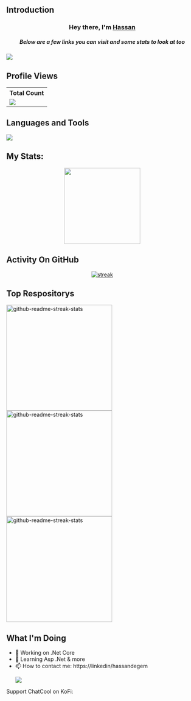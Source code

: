## Introduction

<h3 align="center">Hey there, I'm <a href="https://github.com/hassandegem">Hassan</a></h3>
<h5 align="center">Below are a few links you can visit and some stats to look at too</h5>

<p align="left"> <a href="https://github.com/hassandegem"><img src="https://skillicons.dev/icons?i=dotnet,visualstudio,vscode"> </a> </p>


## Profile Views
<table>
    <tr>
      <!-- <th>Profile Views</th> -->
      <th>Total Count</th>
    </tr>
    <tr>
      <!-- <td>
        <div align="center">
          <a href="https://github.com/hassandegem"><img src="https://github.com/hassandegem.png" alt="@hassandegem" width="52" /></a>
          <br />
          <a align="center" href="https://github.com/hassandegem"><b>hassandegem</b></a>
        </b>
      </td> -->
      <!-- Profile Views -->
      <td>
         <a href="https://github.com/hassandegem"> <img src="https://komarev.com/ghpvc/?username=hassandegem&style=for-the-badge&color=brightgreen"> </a>
      </td>
    </tr>
  </table>


  
## Languages and Tools

<p align="left"> <a href="https://github.com/hassandegem"><img src="https://skillicons.dev/icons?i=html,css,js,bootstrap,cpp,jquery,cs,dotnet,mysql"> </a> </p>

## My Stats:
<p align="center">
<img height="200px" src="https://github-readme-stats.vercel.app/api?username=hassandegem&hide_border=true&show_icons=true&count_private=true&theme=gruvbox&bg_color=151515">
</p>

## Activity On GitHub

<p align="center">
  <a href="https://github.com/hassandegem">      
<img title="stats" alt="streak" src="https://github-readme-streak-stats.herokuapp.com/?user=hassandegem&theme=dark&hide_border=true&stroke=f53b3b"/>
</a> 
</p>

## Top Respositorys
  <p align="left">
     <a href="https://github.com/hassandegem/Profile-Badges"><img width="278" src="https://denvercoder1-github-readme-stats.vercel.app/api/pin/?username=hassandegem&repo=Profile-Badges&theme=react&bg_color=1F222E&title_color=F8D866&hide_border=true&icon_color=F8D866&show_icons=false" alt="github-readme-streak-stats"></a>
    <a href="https://github.com/hassandegem/IP-Finder"><img width="278" src="https://denvercoder1-github-readme-stats.vercel.app/api/pin/?username=hassandegem&repo=IP-Finder&theme=react&bg_color=1F222E&title_color=F8D866&hide_border=true&icon_color=F8D866&show_icons=false" alt="github-readme-streak-stats"></a>
   <a href="https://github.com/ChatCool-Inc/chatcool"><img width="278" src="https://denvercoder1-github-readme-stats.vercel.app/api/pin/?username=ChatCool-Inc&repo=chatcool&theme=react&bg_color=1F222E&title_color=F8D866&hide_border=true&icon_color=F8D866&show_icons=false" alt="github-readme-streak-stats"></a>
  </p>




  
## What I'm Doing

- 🔭 Working on .Net Core
- 🌱 Learning Asp .Net & more
- 📫 How to contact me: https://linkedin/hassandegem <p align="left"><img src="https://skillicons.dev/icons?i=linkedin"> </a> </p>

Support ChatCool on KoFi:



